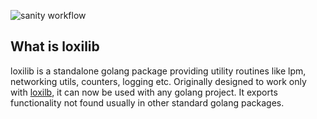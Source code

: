 ![sanity workflow](https://github.com/loxilb-io/loxilib/actions/workflows/basic-sanity.yml/badge.svg)

## What is loxilib

loxilib is a standalone golang package providing utility routines like lpm, networking utils, counters, logging etc. Originally designed to work only with [loxilb](https://github.com/loxilb-io/loxilb), it can now be used with any golang project. It exports functionality not found usually in other standard golang packages.
